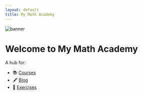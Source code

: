```yaml
---
layout: default
title: My Math Academy
---
```


![banner](/assets/images/math-hero.jpg)

# Welcome to My Math Academy

A hub for:
- 📚 [Courses](/courses/)
- 🖋 [Blog](/blog/)
- 🧩 [Exercises](/exercises/)
